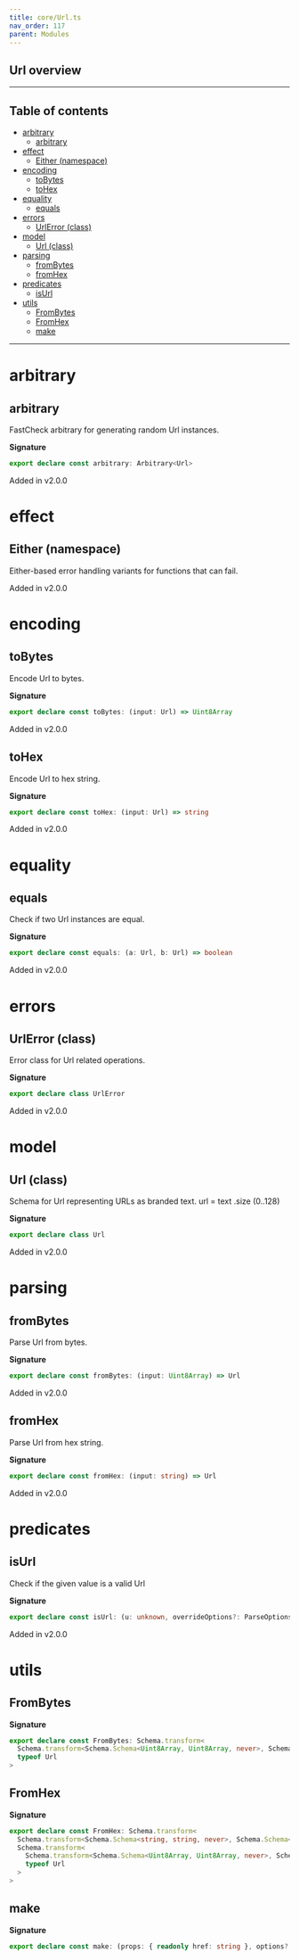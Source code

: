 ```yaml
---
title: core/Url.ts
nav_order: 117
parent: Modules
---
```


## Url overview

---

<h2 class="text-delta">Table of contents</h2>

- [arbitrary](#arbitrary)
  - [arbitrary](#arbitrary-1)
- [effect](#effect)
  - [Either (namespace)](#either-namespace)
- [encoding](#encoding)
  - [toBytes](#tobytes)
  - [toHex](#tohex)
- [equality](#equality)
  - [equals](#equals)
- [errors](#errors)
  - [UrlError (class)](#urlerror-class)
- [model](#model)
  - [Url (class)](#url-class)
- [parsing](#parsing)
  - [fromBytes](#frombytes)
  - [fromHex](#fromhex)
- [predicates](#predicates)
  - [isUrl](#isurl)
- [utils](#utils)
  - [FromBytes](#frombytes-1)
  - [FromHex](#fromhex-1)
  - [make](#make)

---

# arbitrary

## arbitrary

FastCheck arbitrary for generating random Url instances.

**Signature**

```ts
export declare const arbitrary: Arbitrary<Url>
```

Added in v2.0.0

# effect

## Either (namespace)

Either-based error handling variants for functions that can fail.

Added in v2.0.0

# encoding

## toBytes

Encode Url to bytes.

**Signature**

```ts
export declare const toBytes: (input: Url) => Uint8Array
```

Added in v2.0.0

## toHex

Encode Url to hex string.

**Signature**

```ts
export declare const toHex: (input: Url) => string
```

Added in v2.0.0

# equality

## equals

Check if two Url instances are equal.

**Signature**

```ts
export declare const equals: (a: Url, b: Url) => boolean
```

Added in v2.0.0

# errors

## UrlError (class)

Error class for Url related operations.

**Signature**

```ts
export declare class UrlError
```

Added in v2.0.0

# model

## Url (class)

Schema for Url representing URLs as branded text.
url = text .size (0..128)

**Signature**

```ts
export declare class Url
```

Added in v2.0.0

# parsing

## fromBytes

Parse Url from bytes.

**Signature**

```ts
export declare const fromBytes: (input: Uint8Array) => Url
```

Added in v2.0.0

## fromHex

Parse Url from hex string.

**Signature**

```ts
export declare const fromHex: (input: string) => Url
```

Added in v2.0.0

# predicates

## isUrl

Check if the given value is a valid Url

**Signature**

```ts
export declare const isUrl: (u: unknown, overrideOptions?: ParseOptions | number) => u is Url
```

Added in v2.0.0

# utils

## FromBytes

**Signature**

```ts
export declare const FromBytes: Schema.transform<
  Schema.transform<Schema.Schema<Uint8Array, Uint8Array, never>, Schema.Schema<string, string, never>>,
  typeof Url
>
```

## FromHex

**Signature**

```ts
export declare const FromHex: Schema.transform<
  Schema.transform<Schema.Schema<string, string, never>, Schema.Schema<Uint8Array, Uint8Array, never>>,
  Schema.transform<
    Schema.transform<Schema.Schema<Uint8Array, Uint8Array, never>, Schema.Schema<string, string, never>>,
    typeof Url
  >
>
```

## make

**Signature**

```ts
export declare const make: (props: { readonly href: string }, options?: Schema.MakeOptions | undefined) => Url
```
